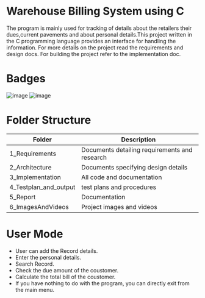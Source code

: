 # Warehouse Billing System using C
The program is mainly used for tracking of details about the retailers their dues,current pavements and about personal details.This project written in the C programming language provides an interface for handling the information. For more details on the project read the requirements and design docs. For building the project refer to the implementation doc.

# Badges
![image](https://user-images.githubusercontent.com/86312170/167430597-a0211cbf-7648-449b-baf5-fe5d7c512e14.png)
![image](https://user-images.githubusercontent.com/86312170/167430680-8a8b4429-7953-4eb7-b65a-eaa52c6c43d8.png)


# Folder Structure

Folder	                   |   Description
---------------------------|--------------------------------------------------          
1_Requirements	           |   Documents detailing requirements and research
2_Architecture             |   Documents specifying design details
3_Implementation           |	  All code and documentation
4_Testplan_and_output	     |    test plans and procedures
5_Report                   |    Documentation
6_ImagesAndVideos          |	  Project images and videos

# User Mode
* User can add the Record details.
* Enter the personal details.
* Search Record.
* Check the due amount of the coustomer.
* Calculate the total bill of the coustomer.
*  If you have nothing to do with the program, you can directly exit from the main menu.
